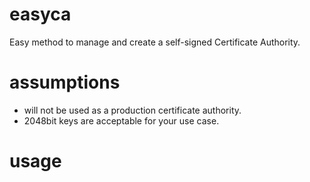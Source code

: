 # easyca
Easy method to manage and create a self-signed Certificate Authority.

# assumptions

- will not be used as a production certificate authority.
- 2048bit keys are acceptable for your use case.

# usage

